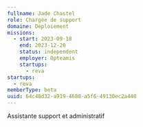 ```yaml
---
fullname: Jade Chastel
role: Chargée de support
domaine: Déploiement
missions:
  - start: 2023-09-18
    end: 2023-12-20
    status: independent
    employer: Opteamis
    startups:
      - reva
startups:
  - reva
memberType: beta
uuid: 64c48d32-a919-4688-a5f6-49130ec2a448
---
```

Assistante support et administratif
